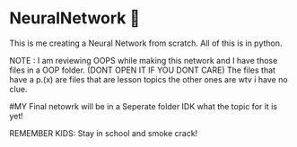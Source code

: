 # NeuralNetwork 🧠
This is me creating a Neural Network from scratch.
All of this is in python.

NOTE : I am reviewing OOPS while making this network and I have those files in a OOP folder. (DONT OPEN IT IF YOU DONT CARE)
The files that have a p.(x) are files that are lesson topics the other ones are wtv i have no clue. 

#MY Final netowrk will be in a Seperate folder IDK what the topic for it is yet! 


REMEMBER KIDS: Stay in school and smoke crack!
